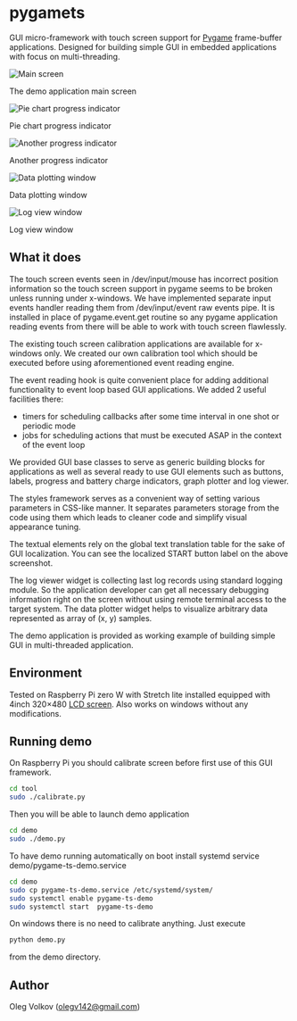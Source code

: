 # pygamets

GUI micro-framework with touch screen support for [Pygame](http://www.pygame.org) frame-buffer applications.
Designed for building simple GUI in embedded applications with focus on multi-threading.

![Main screen](https://github.com/olegv142/pygamets/blob/master/demo.png)

The demo application main screen

![Pie chart progress indicator](https://github.com/olegv142/pygamets/blob/master/progress.png)

Pie chart progress indicator

![Another progress indicator](https://github.com/olegv142/pygamets/blob/master/progress2.png)

Another progress indicator

![Data plotting window](https://github.com/olegv142/pygamets/blob/master/plotter.png)

Data plotting window

![Log view window](https://github.com/olegv142/pygamets/blob/master/log_view.png)

Log view window

## What it does
The touch screen events seen in /dev/input/mouse has incorrect position information so the touch screen support in pygame
seems to be broken unless running under x-windows. We have implemented separate input events handler reading them from /dev/input/event
raw events pipe. It is installed in place of pygame.event.get routine so any pygame application reading events from there will be
able to work with touch screen flawlessly.

The existing touch screen calibration applications are available for x-windows only. We created our own calibration tool which
should be executed before using aforementioned event reading engine.

The event reading hook is quite convenient place for adding additional functionality to event loop based GUI applications.
We added 2 useful facilities there:
- timers for scheduling callbacks after some time interval in one shot or periodic mode
- jobs for scheduling actions that must be executed ASAP in the context of the event loop

We provided GUI base classes to serve as generic building blocks for applications as well as several ready to use
GUI elements such as buttons, labels, progress and battery charge indicators, graph plotter and log viewer.

The styles framework serves as a convenient way of setting various parameters in CSS-like manner. It separates
parameters storage from the code using them which leads to cleaner code and simplify visual appearance tuning.

The textual elements rely on the global text translation table for the sake of GUI localization. You can see the localized
START button label on the above screenshot.

The log viewer widget is collecting last log records using standard logging module. So the application
developer can get all necessary debugging information right on the screen without using remote terminal access to the target system.
The data plotter widget helps to visualize arbitrary data represented as array of (x, y) samples.

The demo application is provided as working example of building simple GUI in multi-threaded application.

## Environment
Tested on Raspberry Pi zero W with Stretch lite installed equipped with 4inch 320×480
[LCD screen](https://www.waveshare.com/product/mini-pc/raspberry-pi/displays/4inch-rpi-lcd-a.htm).
Also works on windows without any modifications.

## Running demo
On Raspberry Pi you should calibrate screen before first use of this GUI framework.
```sh
cd tool
sudo ./calibrate.py
```
Then you will be able to launch demo application
```sh
cd demo
sudo ./demo.py
```
To have demo running automatically on boot install systemd service demo/pygame-ts-demo.service
```sh
cd demo
sudo cp pygame-ts-demo.service /etc/systemd/system/
sudo systemctl enable pygame-ts-demo
sudo systemctl start  pygame-ts-demo
```

On windows there is no need to calibrate anything. Just execute
```sh
python demo.py
```
from the demo directory.

## Author

Oleg Volkov (olegv142@gmail.com)
